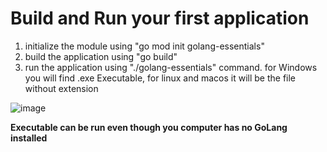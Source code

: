 # Build and Run your first application
1) initialize the module using "go mod init golang-essentials"
2) build the application using "go build"
3) run the application using "./golang-essentials" command. for Windows you will find .exe Executable, for linux and macos it will be the file without extension

![image](https://github.com/user-attachments/assets/809de852-62b2-4b57-af5c-2b4cf3419f55)

**Executable can be run even though you computer has no GoLang installed**
